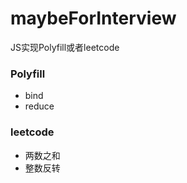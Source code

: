 # maybeForInterview
JS实现Polyfill或者leetcode

### Polyfill
- bind
- reduce

### leetcode
- 两数之和
- 整数反转
